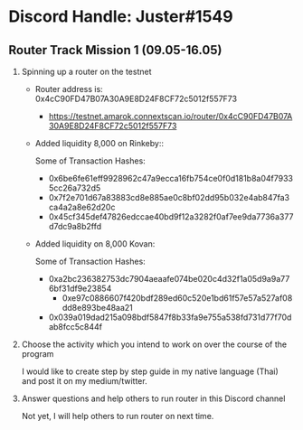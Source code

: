 # Discord Handle: Juster#1549
## Router Track Mission 1 (09.05-16.05)

1) Spinning up a router on the testnet

    - Router address is: 0x4cC90FD47B07A30A9E8D24F8CF72c5012f557F73
	    - https://testnet.amarok.connextscan.io/router/0x4cC90FD47B07A30A9E8D24F8CF72c5012f557F73

    - Added liquidity 8,000 on Rinkeby:: 

        Some of Transaction Hashes:    
        - 0x6be6fe61eff9928962c47a9ecca16fb754ce0f0d181b8a04f79335cc26a732d5
        - 0x7f2e701d67a83883cd8e885ae0c8bf02dd95b032e4ab847fa3ca4a2a8e62d20c
        - 0x45cf345def47826edccae40bd9f12a3282f0af7ee9da7736a377d7dc9a8b2ffd    

    - Added liquidity on 8,000 Kovan:

        Some of Transaction Hashes:    
        - 0xa2bc236382753dc7904aeaafe074be020c4d32f1a05d9a9a776bf31df9e23854
	      - 0xe97c0886607f420bdf289ed60c520e1bd61f57e57a527af08dd8e893be48aa21
        - 0x039a019dad215a098bdf5847f8b33fa9e755a538fd731d77f70dab8fcc5c844f

   

2) Choose the activity which you intend to work on over the course of the program

    I would like to create step by step guide in my native language (Thai) and post it on my medium/twitter.

3) Answer questions and help others to run router in this Discord channel

    Not yet, I will help others to run router on next time.
